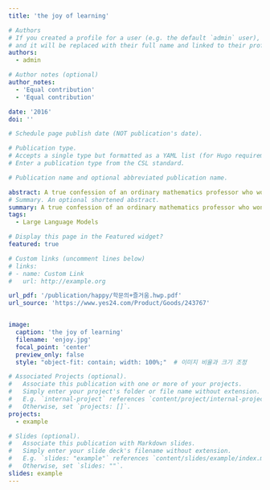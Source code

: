 ```yaml
---
title: 'the joy of learning'

# Authors
# If you created a profile for a user (e.g. the default `admin` user), write the username (folder name) here
# and it will be replaced with their full name and linked to their profile.
authors:
  - admin

# Author notes (optional)
author_notes:
  - 'Equal contribution'
  - 'Equal contribution'

date: '2016'
doi: ''

# Schedule page publish date (NOT publication's date).

# Publication type.
# Accepts a single type but formatted as a YAML list (for Hugo requirements).
# Enter a publication type from the CSL standard.

# Publication name and optional abbreviated publication name.

abstract: A true confession of an ordinary mathematics professor who won a doctoral degree at Harvard with patience and perseverance, a field prize called the Nobel Prize in mathematics, felt the joy of learning, and realized the true meaning of life in the process of achieving his achievements.
# Summary. An optional shortened abstract.
summary: A true confession of an ordinary mathematics professor who won a doctoral degree at Harvard with patience and perseverance, a field prize called the Nobel Prize in mathematics, felt the joy of learning, and realized the true meaning of life in the process of achieving his achievements.
tags:
  - Large Language Models

# Display this page in the Featured widget?
featured: true

# Custom links (uncomment lines below)
# links:
# - name: Custom Link
#   url: http://example.org

url_pdf: '/publication/happy/학문의+즐거움.hwp.pdf'
url_source: 'https://www.yes24.com/Product/Goods/243767'


image:
  caption: 'the joy of learning'
  filename: 'enjoy.jpg'
  focal_point: 'center'
  preview_only: false
  style: "object-fit: contain; width: 100%;"  # 이미지 비율과 크기 조정

# Associated Projects (optional).
#   Associate this publication with one or more of your projects.
#   Simply enter your project's folder or file name without extension.
#   E.g. `internal-project` references `content/project/internal-project/index.md`.
#   Otherwise, set `projects: []`.
projects:
  - example

# Slides (optional).
#   Associate this publication with Markdown slides.
#   Simply enter your slide deck's filename without extension.
#   E.g. `slides: "example"` references `content/slides/example/index.md`.
#   Otherwise, set `slides: ""`.
slides: example
---
```




